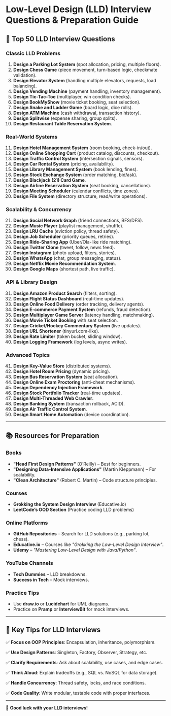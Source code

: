 

# Low-Level Design (LLD) Interview Questions & Preparation Guide

## 📌 Top 50 LLD Interview Questions

### Classic LLD Problems
1. **Design a Parking Lot System** (spot allocation, pricing, multiple floors).
2. **Design Chess Game** (piece movement, turn-based logic, checkmate validation).
3. **Design Elevator System** (handling multiple elevators, requests, load balancing).
4. **Design Vending Machine** (payment handling, inventory management).
5. **Design Tic-Tac-Toe** (multiplayer, win condition checks).
6. **Design BookMyShow** (movie ticket booking, seat selection).
7. **Design Snake and Ladder Game** (board logic, dice rolls).
8. **Design ATM Machine** (cash withdrawal, transaction history).
9. **Design Splitwise** (expense sharing, group splits).
10. **Design Restaurant Table Reservation System**.

### Real-World Systems
11. **Design Hotel Management System** (room booking, check-in/out).
12. **Design Online Shopping Cart** (product catalog, discounts, checkout).
13. **Design Traffic Control System** (intersection signals, sensors).
14. **Design Car Rental System** (pricing, availability).
15. **Design Library Management System** (book lending, fines).
16. **Design Stock Exchange System** (order matching, bid/ask).
17. **Design Blackjack (21) Card Game**.
18. **Design Airline Reservation System** (seat booking, cancellations).
19. **Design Meeting Scheduler** (calendar conflicts, time zones).
20. **Design File System** (directory structure, read/write operations).

### Scalability & Concurrency
21. **Design Social Network Graph** (friend connections, BFS/DFS).
22. **Design Music Player** (playlist management, shuffle).
23. **Design LRU Cache** (eviction policy, thread safety).
24. **Design Job Scheduler** (priority queues, retries).
25. **Design Ride-Sharing App** (Uber/Ola-like ride matching).
26. **Design Twitter Clone** (tweet, follow, news feed).
27. **Design Instagram** (photo upload, filters, stories).
28. **Design WhatsApp** (chat, group messaging, status).
29. **Design Netflix Movie Recommendation System**.
30. **Design Google Maps** (shortest path, live traffic).

### API & Library Design
31. **Design Amazon Product Search** (filters, sorting).
32. **Design Flight Status Dashboard** (real-time updates).
33. **Design Online Food Delivery** (order tracking, delivery agents).
34. **Design E-commerce Payment System** (refunds, fraud detection).
35. **Design Multiplayer Game Server** (latency handling, matchmaking).
36. **Design Movie Ticket Booking** with seat selection.
37. **Design Cricket/Hockey Commentary System** (live updates).
38. **Design URL Shortener** (tinyurl.com-like).
39. **Design Rate Limiter** (token bucket, sliding window).
40. **Design Logging Framework** (log levels, async writes).

### Advanced Topics
41. **Design Key-Value Store** (distributed systems).
42. **Design Hotel Room Pricing** (dynamic pricing).
43. **Design Bus Reservation System** (seat allocation).
44. **Design Online Exam Proctoring** (anti-cheat mechanisms).
45. **Design Dependency Injection Framework**.
46. **Design Stock Portfolio Tracker** (real-time updates).
47. **Design Multi-Threaded Web Crawler**.
48. **Design Banking System** (transaction rollback, ACID).
49. **Design Air Traffic Control System**.
50. **Design Smart Home Automation** (device coordination).

---

## 📚 Resources for Preparation

### Books
- **"Head First Design Patterns"** (O’Reilly) – Best for beginners.
- **"Designing Data-Intensive Applications"** (Martin Kleppmann) – For scalability.
- **"Clean Architecture"** (Robert C. Martin) – Code structure principles.

### Courses
- **Grokking the System Design Interview** (Educative.io)
- **LeetCode’s OOD Section** (Practice coding LLD problems)

### Online Platforms
- **GitHub Repositories** – Search for LLD solutions (e.g., parking lot, chess).
- **Educative.io** – Courses like *"Grokking the Low-Level Design Interview"*.
- **Udemy** – *"Mastering Low-Level Design with Java/Python"*.

### YouTube Channels
- **Tech Dummies** – LLD breakdowns.
- **Success in Tech** – Mock interviews.

### Practice Tips
- Use **draw.io** or **Lucidchart** for UML diagrams.
- Practice on **Pramp** or **InterviewBit** for mock interviews.

---

## 🔑 Key Tips for LLD Interviews

✅ **Focus on OOP Principles**: Encapsulation, inheritance, polymorphism.

✅ **Use Design Patterns**: Singleton, Factory, Observer, Strategy, etc.

✅ **Clarify Requirements**: Ask about scalability, use cases, and edge cases.

✅ **Think Aloud**: Explain tradeoffs (e.g., SQL vs. NoSQL for data storage).

✅ **Handle Concurrency**: Thread safety, locks, and race conditions.

✅ **Code Quality**: Write modular, testable code with proper interfaces.

---

🚀 **Good luck with your LLD interviews!**
